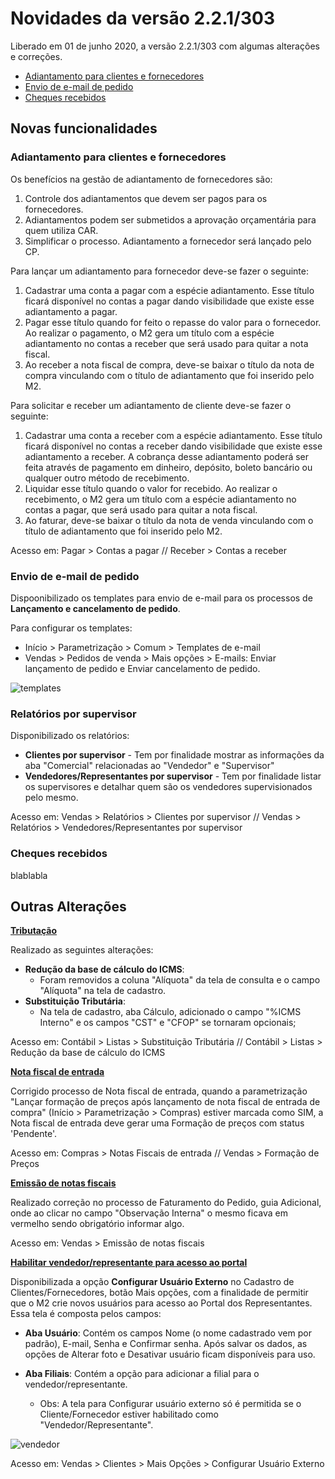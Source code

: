 # Novidades da versão 2.2.1/303

Liberado em 01 de junho 2020, a versão 2.2.1/303 com algumas alterações e correções.

* [Adiantamento para clientes e fornecedores](#Adiantamento-para-clientes-e-fornecedores)
* [Envio de e-mail de pedido](#Envio-de-e-mail-de-pedido)
* [Cheques recebidos](#Cheques_recebidos)


## **Novas funcionalidades**

### **Adiantamento para clientes e fornecedores**  

Os benefícios na gestão de adiantamento de fornecedores são:

1. Controle dos adiantamentos que devem ser pagos para os fornecedores.
2. Adiantamentos podem ser submetidos a aprovação orçamentária para quem utiliza CAR.
3. Simplificar o processo. Adiantamento a fornecedor será lançado pelo CP.

Para lançar um adiantamento para fornecedor deve-se fazer o seguinte:

1. Cadastrar uma conta a pagar com a espécie adiantamento. Esse título ficará disponível no contas a pagar dando visibilidade que existe esse adiantamento a pagar.
2. Pagar esse título quando for feito o repasse do valor para o fornecedor. Ao realizar o pagamento, o M2 gera um título com a espécie adiantamento no contas a receber que será usado para quitar a nota fiscal.
3. Ao receber a nota fiscal de compra, deve-se baixar o título da nota de compra vinculando com o título de adiantamento que foi inserido pelo M2.

Para solicitar e receber um adiantamento de cliente deve-se fazer o seguinte:

1. Cadastrar uma conta a receber com a espécie adiantamento.
Esse título ficará disponível no contas a receber dando visibilidade que existe esse adiantamento a receber. A cobrança desse adiantamento poderá ser feita através de pagamento em dinheiro, depósito, boleto bancário ou qualquer outro método de recebimento.
2. Liquidar esse título quando o valor for recebido. Ao realizar o recebimento, o M2 gera um título com a espécie adiantamento no contas a pagar, que será usado para quitar a nota fiscal.
3. Ao faturar, deve-se baixar o título da nota de venda vinculando com o título de adiantamento que foi inserido pelo M2.

Acesso em: Pagar > Contas a pagar // Receber > Contas a receber

### **Envio de e-mail de pedido**  

Dispoonibilizado os templates para envio de e-mail para os processos de **Lançamento e cancelamento de pedido**.

Para configurar os templates:

* Início > Parametrização > Comum > Templates de e-mail
* Vendas > Pedidos de venda > Mais opções > E-mails: Enviar lançamento de pedido e Enviar cancelamento de pedido.

![templates](..Img/Versão_2.2.0/templates.png)

### **Relatórios por supervisor**

Disponibilizado os relatórios:

* **Clientes por supervisor** - Tem por finalidade mostrar as informações da aba "Comercial" relacionadas ao "Vendedor" e "Supervisor"
* **Vendedores/Representantes por supervisor** - Tem por finalidade listar os supervisores e detalhar quem são os vendedores supervisionados pelo mesmo.

Acesso em: Vendas > Relatórios > Clientes por supervisor // Vendas > Relatórios > Vendedores/Representantes por supervisor

### **Cheques recebidos**  

blablabla

## **Outras Alterações**

**<u>Tributação**</u> 

Realizado as seguintes alterações:
- **Redução da base de cálculo do ICMS**:
   - Foram removidos a coluna "Alíquota" da tela de consulta e o campo "Alíquota" na tela de cadastro.
- **Substituição Tributária**:
   - Na tela de cadastro, aba Cálculo, adicionado o campo "%ICMS Interno" e os campos "CST" e "CFOP" se tornaram opcionais;

Acesso em: Contábil > Listas > Substituição Tributária // Contábil > Listas > Redução da base de cálculo do ICMS

**<u>Nota fiscal de entrada**</u> 

Corrigido processo de Nota fiscal de entrada, quando a parametrização "Lançar formação de preços após lançamento de nota fiscal de entrada de compra" (Início > Parametrização > Compras) estiver marcada como SIM, a Nota fiscal de entrada deve gerar uma Formação de preços com status 'Pendente'.

Acesso em: Compras > Notas Fiscais de entrada // Vendas > Formação de Preços

**<u>Emissão de notas fiscais**</u>

Realizado correção no processo de Faturamento do Pedido, guia Adicional, onde ao clicar no campo "Observação Interna" o mesmo ficava em vermelho sendo obrigatório informar algo.

Acesso em: Vendas > Emissão de notas fiscais

**<u>Habilitar vendedor/representante para acesso ao portal**</u>

Disponibilizada a opção **Configurar Usuário Externo** no Cadastro de Clientes/Fornecedores, botão Mais opções, com a finalidade de permitir que o M2 crie novos usuários para acesso ao Portal dos Representantes. Essa tela é composta pelos campos:

- **Aba Usuário**:  Contém os campos Nome (o nome cadastrado vem por padrão), E-mail, Senha e Confirmar senha. Após salvar os dados, as opções de Alterar foto e Desativar usuário ficam disponíveis para uso.
- **Aba Filiais**: Contém a opção para adicionar a filial para o vendedor/representante.

  * Obs: A tela para Configurar usuário externo só é permitida se o Cliente/Fornecedor estiver habilitado como "Vendedor/Representante".

![vendedor](..Img/Versão_2.2.0/usuario_externo.png)

Acesso em: Vendas > Clientes > Mais Opções > Configurar Usuário Externo